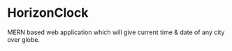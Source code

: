 # HorizonClock
MERN based web application which will give current time &amp; date of any city over globe.
